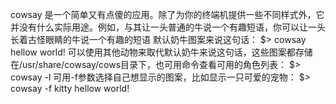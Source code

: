 cowsay 是一个简单又有点傻的应用。除了为你的终端机提供一些不同样式外，它并没有什么实际用途。例如，与其让一头普通的牛说一个有趣短语，你可以让一头长着古怪眼睛的牛说一个有趣的短语
默认奶牛图案来说这句话：
$> cowsay hellow world! 
可以使用其他动物来取代默认奶牛来说这句话，这些图案都存储在/usr/share/cowsay/cows目录下，也可用命令查看可用的角色列表：
$> cowsay -l
可用-f参数选择自己想显示的图案，比如显示一只可爱的宠物：
$> cowsay -f kitty hellow world!
